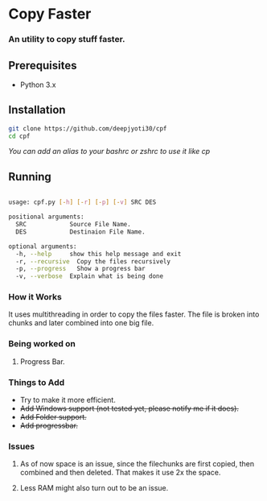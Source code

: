 # Copy Faster

### An utility to copy stuff faster.

## Prerequisites

 * Python 3.x

## Installation
```sh
git clone https://github.com/deepjyoti30/cpf
cd cpf
```

*You can add an alias to your bashrc or zshrc to use it like cp*

## Running
```sh

usage: cpf.py [-h] [-r] [-p] [-v] SRC DES

positional arguments:
  SRC            Source File Name.
  DES            Destinaion File Name.

optional arguments:
  -h, --help     show this help message and exit
  -r, --recursive  Copy the files recursively
  -p, --progress   Show a progress bar
  -v, --verbose  Explain what is being done

```

### How it Works

It uses multithreading in order to copy the files faster.
The file is broken into chunks and later combined into one big file.

### Being worked on

1. Progress Bar.

### Things to Add

 * Try to make it more efficient.
 * ~~Add Windows support (not tested yet, please notify me if it does).~~
 * ~~Add Folder support.~~
 * ~~Add progressbar.~~

### Issues

1. As of now space is an issue, since the filechunks are first copied, then combined and then deleted. That makes it use 2x the space.

2. Less RAM might also turn out to be an issue.

